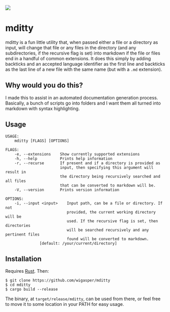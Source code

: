 ![](https://github.com/wigasper/mditty/workflows/build/badge.svg)

# mditty
mditty is a fun little utility that, when passed either a file or a directory as input, will change that file or any files in the directory (and any subdirectories, if the recursive flag is set) into markdown if the file or files end in a handful of common extensions.
It does this simply by adding backticks and an accepted language identifier as the first line and backticks as the last line of a new file with the same name (but with a `.md` extension).

## Why would you do this?
I made this to assist in an automated documentation generation process. Basically, a bunch of scripts go into folders and I want them all turned into markdown with syntax highlighting.

## Usage
```
USAGE:
    mditty [FLAGS] [OPTIONS]

FLAGS:
    -e, --extensions    Show currently supported extensions
    -h, --help          Prints help information
    -r, --recurse       If present and if a directory is provided as 
                        input, then specifying this argument will result in 
                        the directory being recursively searched and all files 
                        that can be converted to markdown will be.
    -V, --version       Prints version information

OPTIONS:
    -i, --input <input>    Input path, can be a file or directory. If not 
                           provided, the current working directory will be 
                           used. If the recursive flag is set, then directories 
                           will be searched recursively and any pertinent files 
                           found will be converted to markdown. 
			   [default: /your/current/directory]
```

## Installation
Requires [Rust](https://rust-lang.org/tools/install). Then:
```
$ git clone https://github.com/wigasper/mditty
$ cd mditty
$ cargo build --release
```
The binary, at `target/release/mditty`, can be used from there, or feel free to move it to some location in your PATH for easy usage.
